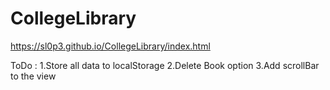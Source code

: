 # CollegeLibrary


https://sl0p3.github.io/CollegeLibrary/index.html


ToDo :
1.Store all data to localStorage
2.Delete Book option
3.Add scrollBar to the view
